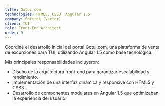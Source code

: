 ```yaml
---
title: Gotui.com
technologies: HTML5, CSS3, Angular 1.5
company: Softtek (Vector)
client: TUI
role: Front-End Architect
order: 9
---
```


Coordiné el desarrollo inicial del portal Gotui.com, una plataforma de venta de excursiones para TUI, utilizando Angular 1.5 como base tecnológica.

Mis principales responsabilidades incluyeron:

- Diseño de la arquitectura front-end para garantizar escalabilidad y rendimiento.
- Implementación de una interfaz dinámica y responsive con HTML5 y CSS3.
- Desarrollo de componentes modulares en Angular 1.5 que optimizaban la experiencia del usuario.
